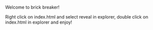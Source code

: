Welcome to brick breaker!

Right click on index.html and select reveal in explorer, double click on index.html in explorer and enjoy!
